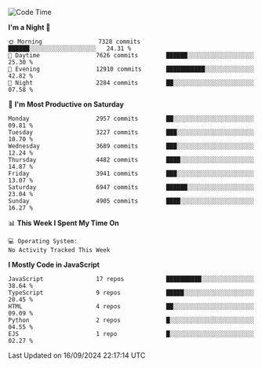 <!--START_SECTION:waka-->
![Code Time](http://img.shields.io/badge/Code%20Time-3%2C337%20hrs%2038%20mins-blue)

**I'm a Night 🦉** 

```text
🌞 Morning                7328 commits        ██████░░░░░░░░░░░░░░░░░░░   24.31 % 
🌆 Daytime                7626 commits        ██████░░░░░░░░░░░░░░░░░░░   25.30 % 
🌃 Evening                12910 commits       ███████████░░░░░░░░░░░░░░   42.82 % 
🌙 Night                  2284 commits        ██░░░░░░░░░░░░░░░░░░░░░░░   07.58 % 
```
📅 **I'm Most Productive on Saturday** 

```text
Monday                   2957 commits        ██░░░░░░░░░░░░░░░░░░░░░░░   09.81 % 
Tuesday                  3227 commits        ███░░░░░░░░░░░░░░░░░░░░░░   10.70 % 
Wednesday                3689 commits        ███░░░░░░░░░░░░░░░░░░░░░░   12.24 % 
Thursday                 4482 commits        ████░░░░░░░░░░░░░░░░░░░░░   14.87 % 
Friday                   3941 commits        ███░░░░░░░░░░░░░░░░░░░░░░   13.07 % 
Saturday                 6947 commits        ██████░░░░░░░░░░░░░░░░░░░   23.04 % 
Sunday                   4905 commits        ████░░░░░░░░░░░░░░░░░░░░░   16.27 % 
```


📊 **This Week I Spent My Time On** 

```text
💻 Operating System: 
No Activity Tracked This Week
```

**I Mostly Code in JavaScript** 

```text
JavaScript               17 repos            ██████████░░░░░░░░░░░░░░░   38.64 % 
TypeScript               9 repos             █████░░░░░░░░░░░░░░░░░░░░   20.45 % 
HTML                     4 repos             ██░░░░░░░░░░░░░░░░░░░░░░░   09.09 % 
Python                   2 repos             █░░░░░░░░░░░░░░░░░░░░░░░░   04.55 % 
EJS                      1 repo              █░░░░░░░░░░░░░░░░░░░░░░░░   02.27 % 
```




 Last Updated on 16/09/2024 22:17:14 UTC
<!--END_SECTION:waka-->

<!--
**likaiqiang/likaiqiang** is a ✨ _special_ ✨ repository because its `README.md` (this file) appears on your GitHub profile.

Here are some ideas to get you started:

- 🔭 I’m currently working on ...
- 🌱 I’m currently learning ...
- 👯 I’m looking to collaborate on ...
- 🤔 I’m looking for help with ...
- 💬 Ask me about ...
- 📫 How to reach me: ...
- 😄 Pronouns: ...
- ⚡ Fun fact: ...
-->
